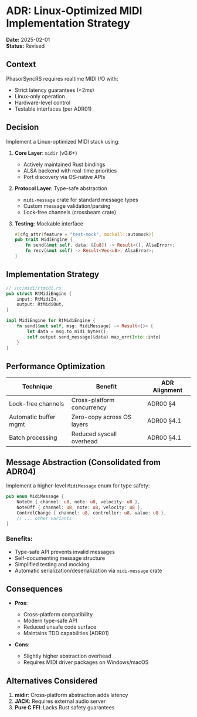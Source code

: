 # ADR: Linux-Optimized MIDI Implementation Strategy

**Date:** 2025-02-01  
**Status:** Revised

## Context

PhasorSyncRS requires realtime MIDI I/O with:
- Strict latency guarantees (<2ms)
- Linux-only operation
- Hardware-level control
- Testable interfaces (per ADR01)

## Decision

Implement a Linux-optimized MIDI stack using:

1. **Core Layer**: `midir` (v0.6+)
   - Actively maintained Rust bindings
   - ALSA backend with real-time priorities
   - Port discovery via OS-native APIs

2. **Protocol Layer**: Type-safe abstraction
   - `midi-message` crate for standard message types
   - Custom message validation/parsing
   - Lock-free channels (crossbeam crate)

3. **Testing**: Mockable interface
   ```rust
   #[cfg_attr(feature = "test-mock", mockall::automock)]
   pub trait MidiEngine {
       fn send(&mut self, data: &[u8]) -> Result<(), AlsaError>;
       fn recv(&mut self) -> Result<Vec<u8>, AlsaError>;
   }
   ```

## Implementation Strategy

```rust
// src/midi/rtmidi.rs
pub struct RtMidiEngine {
    input: RtMidiIn,
    output: RtMidiOut,
}

impl MidiEngine for RtMidiEngine {
    fn send(&mut self, msg: MidiMessage) -> Result<()> {
        let data = msg.to_midi_bytes();
        self.output.send_message(&data).map_err(Into::into)
    }
}
```

## Performance Optimization

| Technique               | Benefit                      | ADR Alignment        |
|-------------------------|------------------------------|----------------------|
| Lock-free channels      | Cross-platform concurrency   | ADR00 §4            |
| Automatic buffer mgmt   | Zero-copy across OS layers    | ADR00 §4.1         |
| Batch processing        | Reduced syscall overhead     | ADR00 §4.1        |

## Message Abstraction (Consolidated from ADR04)

Implement a higher-level `MidiMessage` enum for type safety:
```rust
pub enum MidiMessage {
    NoteOn { channel: u8, note: u8, velocity: u8 },
    NoteOff { channel: u8, note: u8, velocity: u8 },
    ControlChange { channel: u8, controller: u8, value: u8 },
    // ... other variants
}
```

### Benefits:
- Type-safe API prevents invalid messages
- Self-documenting message structure
- Simplified testing and mocking
- Automatic serialization/deserialization via `midi-message` crate

## Consequences

- **Pros**:
  - Cross-platform compatibility
  - Modern type-safe API
  - Reduced unsafe code surface
  - Maintains TDD capabilities (ADR01)
  
- **Cons**:
  - Slightly higher abstraction overhead
  - Requires MIDI driver packages on Windows/macOS

## Alternatives Considered

1. **midir**: Cross-platform abstraction adds latency
2. **JACK**: Requires external audio server
3. **Pure C FFI**: Lacks Rust safety guarantees